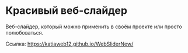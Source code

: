 # Красивый веб-слайдер
Веб-слайдер, который можно применить в своём проекте или просто полюбоваться.

Ссылка: https://katiaweb12.github.io/WebSliderNew/
